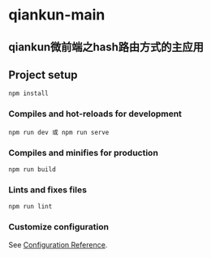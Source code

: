 # qiankun-main

## qiankun微前端之hash路由方式的主应用

## Project setup

```
npm install
```

### Compiles and hot-reloads for development

```
npm run dev 或 npm run serve
```

### Compiles and minifies for production

```
npm run build
```

### Lints and fixes files

```
npm run lint
```

### Customize configuration

See [Configuration Reference](https://cli.vuejs.org/config/).
